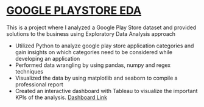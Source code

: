 # [GOOGLE PLAYSTORE EDA](-link-)

This is a project where I analyzed a Google Play Store dataset and provided solutions to the business using Exploratory Data Analysis approach

*	Utilized Python to analyze google play store application categories and gain insights on which categories need to be considered while developing an application
*	Performed data wrangling by using pandas, numpy and regex techniques
*	Visualized the data by using matplotlib and seaborn to compile a professional report
*	Created an interactive dashboard with Tableau to visualize the important KPIs of the analysis. [Dashboard Link](https://public.tableau.com/app/profile/bharathkumar.tamilarasu/viz/GooglePlayStoreAnalysis_16966154021780/PlayStoreAnalysis)
